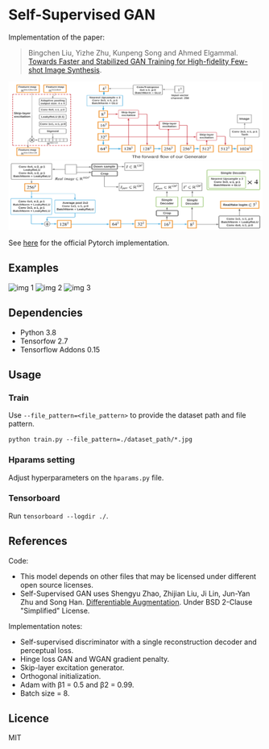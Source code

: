 # Self-Supervised GAN
Implementation of the paper:

> Bingchen Liu, Yizhe Zhu, Kunpeng Song and Ahmed Elgammal. [Towards Faster and Stabilized GAN Training for High-fidelity Few-shot Image Synthesis](https://arxiv.org/abs/2101.04775). 

![Gen architecture](./images/gen_arch.png)
![Disc architecture](./images/disc_arch.png)

See [here](https://github.com/odegeasslbc/FastGAN-pytorch) for the official Pytorch implementation.


## Examples
![](images/animation_1.gif "img 1")
![](images/animation_2.gif "img 2")
![](images/animation_3.gif "img 3")


## Dependencies
- Python 3.8
- Tensorfow 2.7
- Tensorflow Addons 0.15


## Usage
### Train
Use `--file_pattern=<file_pattern>` to provide the dataset path and file pattern.
```
python train.py --file_pattern=./dataset_path/*.jpg
```

### Hparams setting
Adjust hyperparameters on the `hparams.py` file.

### Tensorboard
Run `tensorboard --logdir ./`.


## References
Code:
- This model depends on other files that may be licensed under different open source licenses.
- Self-Supervised GAN uses Shengyu Zhao, Zhijian Liu, Ji Lin, Jun-Yan Zhu and Song Han. [Differentiable Augmentation](https://arxiv.org/abs/2006.10738). Under BSD 2-Clause "Simplified" License.

Implementation notes:
- Self-supervised discriminator with a single reconstruction decoder and perceptual loss.
- Hinge loss GAN and WGAN gradient penalty.
- Skip-layer excitation generator.
- Orthogonal initialization.
- Adam with β1 = 0.5 and β2 = 0.99. 
- Batch size = 8.


## Licence
MIT